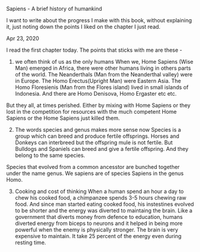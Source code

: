 Sapiens - A brief history of humankind

I want to write about the progress I make with
this book, without explaining it, just noting down the points I liked on the chapter I just read.

Apr 23, 2020

I read the first chapter today. The points that sticks with me are these - 

1. we often think of us as the only humans
When we, Home Sapiens (Wise Man) emerged in Africa, there were other humans living in others parts of the world.
The Neanderthals (Man from the Neanderthal valley) were in Europe. The Homo Erectus(Upright Man) were Eastern Asia. 
The Homo Floresienis (Man from the Flores island) lived in small islands of Indonesia. 
And there are Homo Denisova, Homo Ergaster etc etc.

But they all, at times perished. Either by mixing with Home Sapiens or they lost in the competition for resources with the 
much competent Home Sapiens or the Home Sapiens just killed them. 

2. The words species and genus makes more sense now
Species is a group which can breed and produce fertile offsprings.
Horses and Donkeys can interbreed but the offspring mule is not fertile. But Bulldogs and Spaniels can breed and 
give a fertile offspring. And they belong to the same species.

Species that evolved from a common ancesstor are bunched together under the name genus. 
We sapiens are of species Sapiens in the genus Homo. 

3. Cooking and cost of thinking
When a human spend an hour a day to chew his cooked food, a chimpanzee spends 3-5 hours chewing raw food. And since man started
eating cooked food, his instestines evolved to be shorter and the energy was diverted to maintaing the brain.
Like a government that diverts money from defence to education, humans diverted energy from biceps to neurons and it
helped in being more powerful when the enemy is physically stronger. The brain is very expensive to maintain. It take 25 percent of the energy even during resting time. 

 
